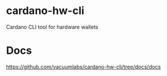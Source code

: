 # cardano-hw-cli
Cardano CLI tool for hardware wallets

# Docs
https://github.com/vacuumlabs/cardano-hw-cli/tree/docs/docs
